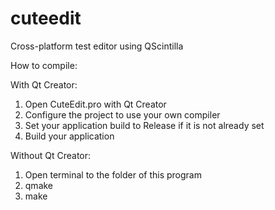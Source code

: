 # cuteedit
Cross-platform test editor using QScintilla

How to compile:

With Qt Creator:
1. Open CuteEdit.pro with Qt Creator
2. Configure the project to use your own compiler
3. Set your application build to Release if it is not already set
4. Build your application

Without Qt Creator:
1. Open terminal to the folder of this program
2. qmake
3. make

